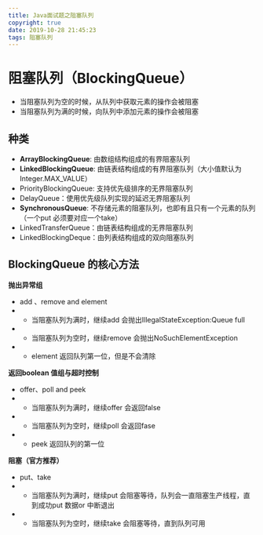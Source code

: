 ```yaml
---
title: Java面试题之阻塞队列
copyright: true
date: 2019-10-28 21:45:23
tags: 阻塞队列
---
```


# 阻塞队列（BlockingQueue）

- 当阻塞队列为空的时候，从队列中获取元素的操作会被阻塞
- 当阻塞队列为满的时候，向队列中添加元素的操作会被阻塞

## 种类

- **ArrayBlockingQueue**: 由数组结构组成的有界阻塞队列
- **LinkedBlockingQueue**: 由链表结构组成的有界阻塞队列（大小值默认为Integer.MAX_VALUE）
- PriorityBlockingQueue: 支持优先级排序的无界阻塞队列
- DelayQueue：使用优先级队列实现的延迟无界阻塞队列
- **SynchronousQueue**: 不存储元素的阻塞队列，也即有且只有一个元素的队列（一个put 必须要对应一个take）
- LinkedTransferQueue：由链表结构组成的无界阻塞队列
- LinkedBlockingDeque：由列表结构组成的双向阻塞队列

<!--more-->

## BlockingQueue 的核心方法

**抛出异常组**
- add 、remove and element
- - 当阻塞队列为满时，继续add 会抛出IllegalStateException:Queue full
- - 当阻塞队列为空时，继续remove 会抛出NoSuchElementException
- - element 返回队列第一位，但是不会清除

**返回boolean 值组与超时控制**
- offer、poll and peek
- - 当阻塞队列为满时，继续offer 会返回false
- - 当阻塞队列为空时，继续poll 会返回fase
- - peek 返回队列的第一位

**阻塞（官方推荐）**
- put、take
- - 当阻塞队列为满时，继续put 会阻塞等待，队列会一直阻塞生产线程，直到成功put 数据or 中断退出
- - 当阻塞队列为空时，继续take 会阻塞等待，直到队列可用